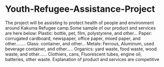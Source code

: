 # Youth-Refugee-Assistance-Project
The project will be assisting to protect health of people and environment around Kakuma Refugee camp.Some sample of our product and services are here below: Plastic: bottle, pet, film, polystyrene, and other… Paper: corrugated cardboard, newspaper, office paper, mixed paper, and other…….. Glass: container, and other… Metals: Ferrous, Aluminum, used beverage container, and other….. Organics: yard waste, food waste, wood waste, and other…… Clothiers, cans, Fluorescent tubes, engine oil, batteries, other waste.                     Explanation of product and services are competitive 

